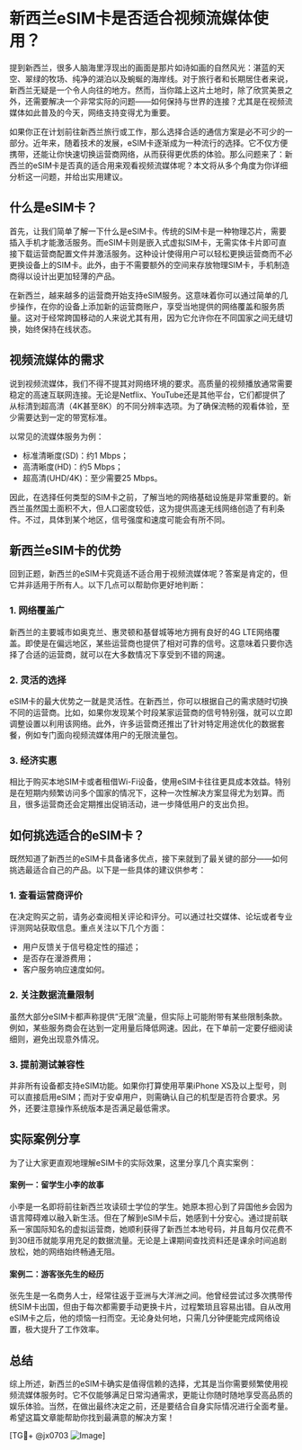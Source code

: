 # 新西兰eSIM卡是否适合视频流媒体使用？

提到新西兰，很多人脑海里浮现出的画面是那片如诗如画的自然风光：湛蓝的天空、翠绿的牧场、纯净的湖泊以及蜿蜒的海岸线。对于旅行者和长期居住者来说，新西兰无疑是一个令人向往的地方。然而，当你踏上这片土地时，除了欣赏美景之外，还需要解决一个非常实际的问题——如何保持与世界的连接？尤其是在视频流媒体如此普及的今天，网络支持变得尤为重要。

如果你正在计划前往新西兰旅行或工作，那么选择合适的通信方案是必不可少的一部分。近年来，随着技术的发展，eSIM卡逐渐成为一种流行的选择。它不仅方便携带，还能让你快速切换运营商网络，从而获得更优质的体验。那么问题来了：新西兰的eSIM卡是否真的适合用来观看视频流媒体呢？本文将从多个角度为你详细分析这一问题，并给出实用建议。

## 什么是eSIM卡？

首先，让我们简单了解一下什么是eSIM卡。传统的SIM卡是一种物理芯片，需要插入手机才能激活服务。而eSIM卡则是嵌入式虚拟SIM卡，无需实体卡片即可直接下载运营商配置文件并激活服务。这种设计使得用户可以轻松更换运营商而不必更换设备上的SIM卡。此外，由于不需要额外的空间来存放物理SIM卡，手机制造商得以设计出更加轻薄的产品。

在新西兰，越来越多的运营商开始支持eSIM服务。这意味着你可以通过简单的几步操作，在你的设备上添加新的运营商账户，享受当地提供的网络覆盖和服务质量。这对于经常跨国移动的人来说尤其有用，因为它允许你在不同国家之间无缝切换，始终保持在线状态。

## 视频流媒体的需求

说到视频流媒体，我们不得不提其对网络环境的要求。高质量的视频播放通常需要稳定的高速互联网连接。无论是Netflix、YouTube还是其他平台，它们都提供了从标清到超高清（4K甚至8K）的不同分辨率选项。为了确保流畅的观看体验，至少需要达到一定的带宽标准。

以常见的流媒体服务为例：
- 标准清晰度(SD)：约1 Mbps；
- 高清晰度(HD)：约5 Mbps；
- 超高清(UHD/4K)：至少需要25 Mbps。

因此，在选择任何类型的SIM卡之前，了解当地的网络基础设施是非常重要的。新西兰虽然国土面积不大，但人口密度较低，这为提供高速无线网络创造了有利条件。不过，具体到某个地区，信号强度和速度可能会有所不同。

## 新西兰eSIM卡的优势

回到正题，新西兰的eSIM卡究竟适不适合用于视频流媒体呢？答案是肯定的，但它并非适用于所有人。以下几点可以帮助你更好地判断：

### 1. 网络覆盖广
新西兰的主要城市如奥克兰、惠灵顿和基督城等地方拥有良好的4G LTE网络覆盖。即使是在偏远地区，某些运营商也提供了相对可靠的信号。这意味着只要你选择了合适的运营商，就可以在大多数情况下享受到不错的网速。

### 2. 灵活的选择
eSIM卡的最大优势之一就是灵活性。在新西兰，你可以根据自己的需求随时切换不同的运营商。比如，如果你发现某个时段某家运营商的信号特别强，就可以立即调整设置以利用该网络。此外，许多运营商还推出了针对特定用途优化的数据套餐，例如专门面向视频流媒体用户的无限流量包。

### 3. 经济实惠
相比于购买本地SIM卡或者租借Wi-Fi设备，使用eSIM卡往往更具成本效益。特别是在短期内频繁访问多个国家的情况下，这种一次性解决方案显得尤为划算。而且，很多运营商还会定期推出促销活动，进一步降低用户的支出负担。

## 如何挑选适合的eSIM卡？

既然知道了新西兰的eSIM卡具备诸多优点，接下来就到了最关键的部分——如何挑选最适合自己的产品。以下是一些具体的建议供参考：

### 1. 查看运营商评价
在决定购买之前，请务必查阅相关评论和评分。可以通过社交媒体、论坛或者专业评测网站获取信息。重点关注以下几个方面：
- 用户反馈关于信号稳定性的描述；
- 是否存在漫游费用；
- 客户服务响应速度如何。

### 2. 关注数据流量限制
虽然大部分eSIM卡都声称提供“无限”流量，但实际上可能附带有某些限制条款。例如，某些服务商会在达到一定用量后降低网速。因此，在下单前一定要仔细阅读细则，避免出现意外情况。

### 3. 提前测试兼容性
并非所有设备都支持eSIM功能。如果你打算使用苹果iPhone XS及以上型号，则可以直接启用eSIM；而对于安卓用户，则需确认自己的机型是否符合要求。另外，还要注意操作系统版本是否满足最低需求。

## 实际案例分享

为了让大家更直观地理解eSIM卡的实际效果，这里分享几个真实案例：

#### 案例一：留学生小李的故事
小李是一名即将前往新西兰攻读硕士学位的学生。她原本担心到了异国他乡会因为语言障碍难以融入新生活。但在了解到eSIM卡后，她感到十分安心。通过提前联系一家国际知名的虚拟运营商，她顺利获得了新西兰本地号码，并且每月仅花费不到30纽币就能享用充足的数据流量。无论是上课期间查找资料还是课余时间追剧放松，她的网络始终畅通无阻。

#### 案例二：游客张先生的经历
张先生是一名商务人士，经常往返于亚洲与大洋洲之间。他曾经尝试过多次携带传统SIM卡出国，但由于每次都需要手动更换卡片，过程繁琐且容易出错。自从改用eSIM卡之后，他的烦恼一扫而空。无论身处何地，只需几分钟便能完成网络设置，极大提升了工作效率。

## 总结

综上所述，新西兰的eSIM卡确实是值得信赖的选择，尤其是当你需要频繁使用视频流媒体服务时。它不仅能够满足日常沟通需求，更能让你随时随地享受高品质的娱乐体验。当然，在做出最终决定之前，还是要结合自身实际情况进行全面考量。希望这篇文章能帮助你找到最满意的解决方案！

[TG💪+ @jx0703 ![Image](https://github.com/user-attachments/assets/dbca1d08-cadb-493c-b0ec-ad6f7a83f270)]